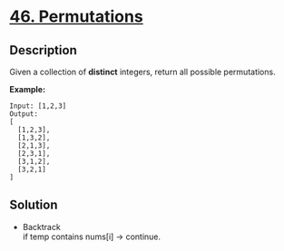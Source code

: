 # [46. Permutations](https://leetcode.com/problems/permutations/description/)

## Description

Given a collection of **distinct** integers, return all possible permutations.

**Example:**

```
Input: [1,2,3]
Output:
[
  [1,2,3],
  [1,3,2],
  [2,1,3],
  [2,3,1],
  [3,1,2],
  [3,2,1]
]
```

## Solution

* Backtrack     
  if temp contains nums[i] -> continue.
